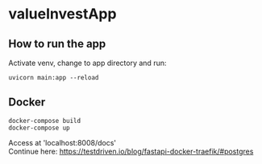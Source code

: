 # valueInvestApp

## How to run the app
Activate venv, change to app directory and run:
```
uvicorn main:app --reload
```
## Docker
```
docker-compose build
docker-compose up
```
Access at 'localhost:8008/docs'  
Continue here:
https://testdriven.io/blog/fastapi-docker-traefik/#postgres